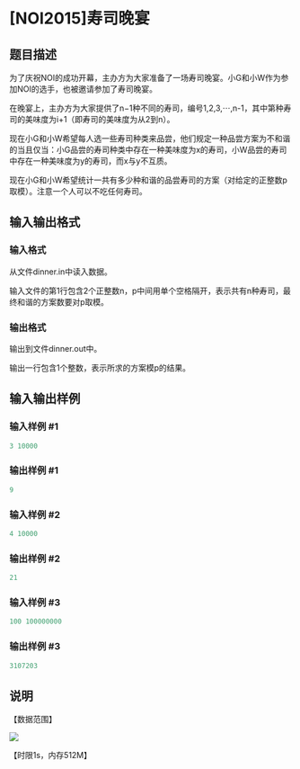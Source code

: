 # [NOI2015]寿司晚宴

## 题目描述

为了庆祝NOI的成功开幕，主办方为大家准备了一场寿司晚宴。小G和小W作为参加NOI的选手，也被邀请参加了寿司晚宴。

在晚宴上，主办方为大家提供了n−1种不同的寿司，编号1,2,3,⋯,n-1，其中第种寿司的美味度为i+1（即寿司的美味度为从2到n）。

现在小G和小W希望每人选一些寿司种类来品尝，他们规定一种品尝方案为不和谐的当且仅当：小G品尝的寿司种类中存在一种美味度为x的寿司，小W品尝的寿司中存在一种美味度为y的寿司，而x与y不互质。

现在小G和小W希望统计一共有多少种和谐的品尝寿司的方案（对给定的正整数p取模）。注意一个人可以不吃任何寿司。

## 输入输出格式

### 输入格式

从文件dinner.in中读入数据。

输入文件的第1行包含2个正整数n，p中间用单个空格隔开，表示共有n种寿司，最终和谐的方案数要对p取模。

### 输出格式

输出到文件dinner.out中。

输出一行包含1个整数，表示所求的方案模p的结果。

## 输入输出样例

### 输入样例 #1

```cpp
3 10000
```


### 输出样例 #1

```cpp
9
```


### 输入样例 #2

```cpp
4 10000
```


### 输出样例 #2

```cpp
21
```


### 输入样例 #3

```cpp
100 100000000
```


### 输出样例 #3

```cpp
3107203
```


## 说明

【数据范围】

![](https://cdn.luogu.com.cn/upload/pic/1506.png)

【时限1s，内存512M】


